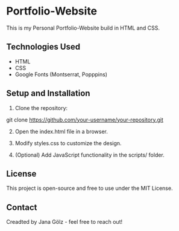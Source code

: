 # Portfolio-Website

This is my Personal Portfolio-Website build in HTML and CSS.

## Technologies Used
- HTML
- CSS
- Google Fonts (Montserrat, Popppins)


## Setup and Installation

1. Clone the repository:

git clone https://github.com/your-username/your-repository.git

2. Open the index.html file in a browser.

3. Modify styles.css to customize the design.

4. (Optional) Add JavaScript functionality in the scripts/ folder.

## License

This project is open-source and free to use under the MIT License. 

## Contact
Creadted by Jana Gölz - feel free to reach out!